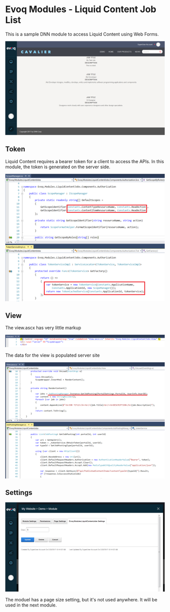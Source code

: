 # Evoq Modules - Liquid Content Job List

This is a sample DNN module to access Liquid Content using Web Forms.

![Screenshot1](images/screenshot1.png)

## Token
Liquid Content requires a bearer token for a client to access the APIs. In this module, the token is generated on the server side.

![Screenshot5](images/screenshot5.png)

## View
The view.ascx has very little markup

![Screenshot6](images/screenshot6.png)

The data for the view is populated server site

![Screenshot0](images/screenshot0.png)

## Settings

![Screenshot2](images/screenshot2.png)

The moduel has a page size setting, but it's not used anywhere. It will be used in the next module.
